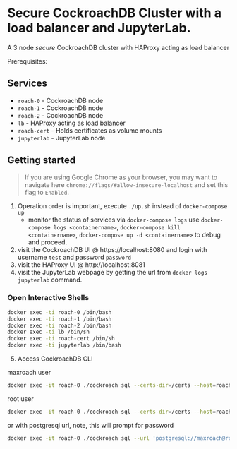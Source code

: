 # Secure CockroachDB Cluster with a load balancer and JupyterLab.
A 3 node *secure* CockroachDB cluster with HAProxy acting as load balancer

Prerequisites:

## Services
* `roach-0` - CockroachDB node
* `roach-1` - CockroachDB node
* `roach-2` - CockroachDB node
* `lb` - HAProxy acting as load balancer
* `roach-cert` - Holds certificates as volume mounts
* `jupyterlab` - JupyterLab node

## Getting started
>If you are using Google Chrome as your browser, you may want to navigate here `chrome://flags/#allow-insecure-localhost` and set this flag to `Enabled`. 

1) Operation order is important, execute `./up.sh` instead of `docker-compose up`
	- monitor the status of services via `docker-compose logs`
          use `docker-compose logs <containername>`, `docker-compose kill <containername>`, `docker-compose up -d <containername>`
          to debug and proceed.
2) visit the CockroachDB UI @ https://localhost:8080 and login with username `test` and password `password`
3) visit the HAProxy UI @ http://localhost:8081
4) visit the JupyterLab webpage by getting the url from `docker logs jupyterlab` command.

### Open Interactive Shells
```bash
docker exec -ti roach-0 /bin/bash
docker exec -ti roach-1 /bin/bash
docker exec -ti roach-2 /bin/bash
docker exec -ti lb /bin/sh
docker exec -ti roach-cert /bin/sh
docker exec -ti jupyterlab /bin/bash
```

5) Access CockroachDB CLI

maxroach user

```bash
docker exec -it roach-0 ./cockroach sql --certs-dir=/certs --host=roach-0:26257 --user=maxroach --database=movr
```

root user

```bash
docker exec -it roach-0 ./cockroach sql --certs-dir=/certs --host=roach-0:26257
```

or with postgresql url, note, this will prompt for password

```bash
docker exec -it roach-0 ./cockroach sql --url 'postgresql://maxroach@roach-0:26257?sslert=/certs/client.maxroach.crt&sslkey=/certs/client.maxroach.key&sslmode=verify-full&sslrootcert=/certs/ca.crt' --database movr
```
